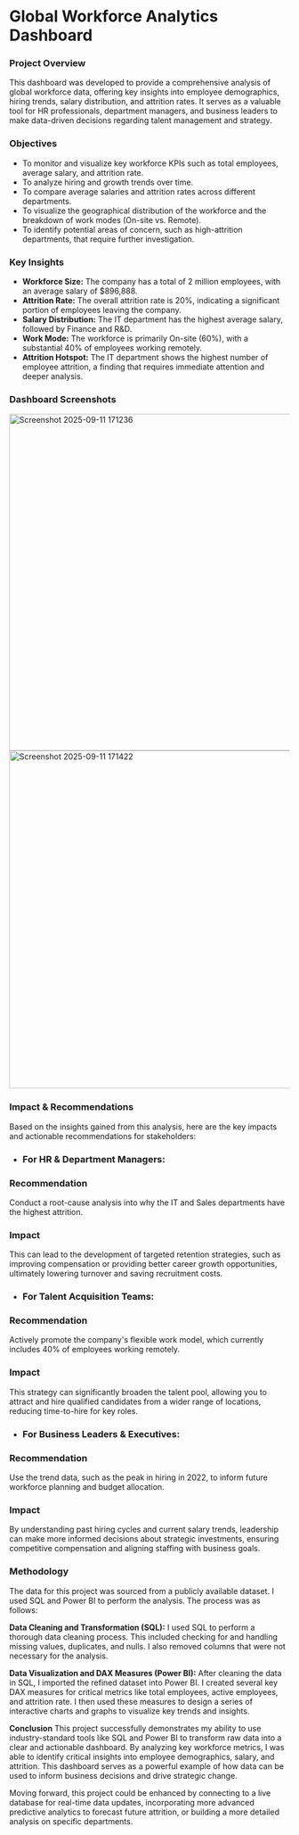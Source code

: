 
# Global Workforce Analytics Dashboard

### Project Overview
This dashboard was developed to provide a comprehensive analysis of global workforce data, offering key insights into employee demographics, hiring trends, salary distribution, and attrition rates. It serves as a valuable tool for HR professionals, department managers, and business leaders to make data-driven decisions regarding talent management and strategy.

### Objectives
- To monitor and visualize key workforce KPIs such as total employees, average salary, and attrition rate.
- To analyze hiring and growth trends over time.
- To compare average salaries and attrition rates across different departments.
- To visualize the geographical distribution of the workforce and the breakdown of work modes (On-site vs. Remote).
- To identify potential areas of concern, such as high-attrition departments, that require further investigation.

### Key Insights
- **Workforce Size:** The company has a total of 2 million employees, with an average salary of $896,888.
- **Attrition Rate:** The overall attrition rate is 20%, indicating a significant portion of employees leaving the company.
- **Salary Distribution:** The IT department has the highest average salary, followed by Finance and R&D.
- **Work Mode:** The workforce is primarily On-site (60%), with a substantial 40% of employees working remotely.
- **Attrition Hotspot:** The IT department shows the highest number of employee attrition, a finding that requires immediate attention and deeper analysis.


### Dashboard Screenshots
<img width="921" height="604" alt="Screenshot 2025-09-11 171236" src="https://github.com/user-attachments/assets/524c4db3-7a47-44e1-851b-15ce278638d5" />
<img width="919" height="606" alt="Screenshot 2025-09-11 171422" src="https://github.com/user-attachments/assets/909c0085-76fe-4dd4-beed-db57843e9b7e" />


### Impact & Recommendations
Based on the insights gained from this analysis, here are the key impacts and actionable recommendations for stakeholders:

- ### For HR & Department Managers:
### Recommendation
Conduct a root-cause analysis into why the IT and Sales departments have the highest attrition.
### Impact 
This can lead to the development of targeted retention strategies, such as improving compensation or providing better career growth opportunities, ultimately lowering turnover and saving recruitment costs.

- ### For Talent Acquisition Teams:
### Recommendation
Actively promote the company's flexible work model, which currently includes 40% of employees working remotely.
### Impact
This strategy can significantly broaden the talent pool, allowing you to attract and hire qualified candidates from a wider range of locations, reducing time-to-hire for key roles.

- ### For Business Leaders & Executives:
### Recommendation
Use the trend data, such as the peak in hiring in 2022, to inform future workforce planning and budget allocation.
### Impact
By understanding past hiring cycles and current salary trends, leadership can make more informed decisions about strategic investments, ensuring competitive compensation and aligning staffing with business goals.

### Methodology
The data for this project was sourced from a publicly available dataset. I used SQL and Power BI to perform the analysis. The process was as follows:

**Data Cleaning and Transformation (SQL):** I used SQL to perform a thorough data cleaning process. This included checking for and handling missing values, duplicates, and nulls. I also removed columns that were not necessary for the analysis.

**Data Visualization and DAX Measures (Power BI):** After cleaning the data in SQL, I imported the refined dataset into Power BI. I created several key DAX measures for critical metrics like total employees, active employees, and attrition rate. I then used these measures to design a series of interactive charts and graphs to visualize key trends and insights.

**Conclusion**
This project successfully demonstrates my ability to use industry-standard tools like SQL and Power BI to transform raw data into a clear and actionable dashboard. By analyzing key workforce metrics, I was able to identify critical insights into employee demographics, salary, and attrition. This dashboard serves as a powerful example of how data can be used to inform business decisions and drive strategic change.

Moving forward, this project could be enhanced by connecting to a live database for real-time data updates, incorporating more advanced predictive analytics to forecast future attrition, or building a more detailed analysis on specific departments.
